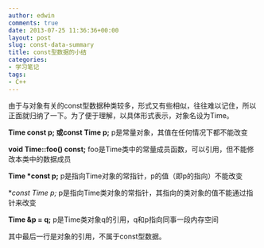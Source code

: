 ```yaml
---
author: edwin
comments: true
date: 2013-07-25 11:36:36+00:00
layout: post
slug: const-data-summary
title: const型数据的小结
categories:
- 学习笔记
tags:
- C++
---
```




由于与对象有关的const型数据种类较多，形式又有些相似，往往难以记住，所以正面就归纳了一下。为了便于理解，以具体形式表示，对象名设为Time。

<!--more-->


**Time const p; 或const Time p;**
	p是常量对象，其值在任何情况下都不能改变


**void Time::foo\(\) const;**
	foo是Time类中的常量成员函数，可以引用，但不能修改本类中的数据成员


**Time \*const p;**
	p是指向Time对象的常指针，p的值（即p的指向）不能改变


**const Time *p;**
	p是指向Time类对象的常指针，其指向的类对象的值不能通过指针来改变


**Time &p = q;**
	p是Time类对象q的引用，q和p指向同事一段内存空间


其中最后一行是对象的引用，不属于const型数据。
